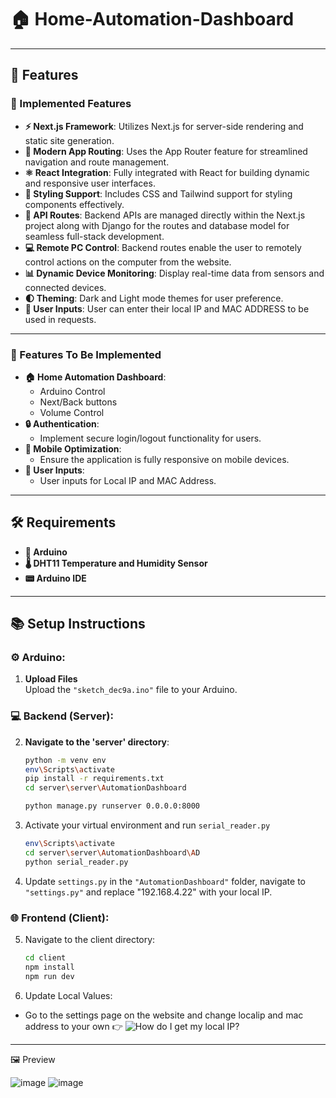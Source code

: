 # 🏠 Home-Automation-Dashboard

---

## 🌟 Features

### 🚀 Implemented Features
- **⚡ Next.js Framework**: Utilizes Next.js for server-side rendering and static site generation.
- **🧭 Modern App Routing**: Uses the App Router feature for streamlined navigation and route management.
- **⚛️ React Integration**: Fully integrated with React for building dynamic and responsive user interfaces.
- **🎨 Styling Support**: Includes CSS and Tailwind support for styling components effectively.
- **🔗 API Routes**: Backend APIs are managed directly within the Next.js project along with Django for the routes and database model for seamless full-stack development.
- **💻 Remote PC Control**: Backend routes enable the user to remotely control actions on the computer from the website.
- **📊 Dynamic Device Monitoring**: Display real-time data from sensors and connected devices.
- **🌓 Theming**: Dark and Light mode themes for user preference.
- **📝 User Inputs**: User can enter their local IP and MAC ADDRESS to be used in requests.

---

### 🚧 Features To Be Implemented
- **🏠 Home Automation Dashboard**:
  - Arduino Control
  - Next/Back buttons
  - Volume Control
- **🔒 Authentication**:
  - Implement secure login/logout functionality for users.
- **📱 Mobile Optimization**:
  - Ensure the application is fully responsive on mobile devices.
- **📝 User Inputs**:
  - User inputs for Local IP and MAC Address.

---

## 🛠️ Requirements
- **🔌 Arduino**
- **🌡️ DHT11 Temperature and Humidity Sensor**
- **📟 Arduino IDE**

---

## 📚 Setup Instructions

### ⚙️ Arduino:
1. **Upload Files**  
   Upload the `"sketch_dec9a.ino"` file to your Arduino.

### 💻 Backend (Server):
2. **Navigate to the 'server' directory**:
   ```bash
   python -m venv env
   env\Scripts\activate
   pip install -r requirements.txt
   cd server\server\AutomationDashboard

   python manage.py runserver 0.0.0.0:8000
3. Activate your virtual environment and run `serial_reader.py`
   ```bash
   env\Scripts\activate
   cd server\server\AutomationDashboard\AD
   python serial_reader.py
4. Update `settings.py`
   in the `"AutomationDashboard"` folder, navigate to `"settings.py"` and replace "192.168.4.22" with your local IP.
### 🌐 Frontend (Client):
5. Navigate to the client directory:
   ```bash
   cd client
   npm install
   npm run dev
6. Update Local Values:
- Go to the settings page on the website and change localip and mac address to your own
  👉 ![How do I get my local IP?](https://www.whatismybrowser.com/detect/what-is-my-local-ip-address/)

  

--- 
🖼️ Preview

![image](https://github.com/user-attachments/assets/adfe9ea0-169a-42cf-b85f-a6b8f9d37fac)
![image](https://github.com/user-attachments/assets/b49fa16f-504c-42e6-bd4f-4413d48af27b)

